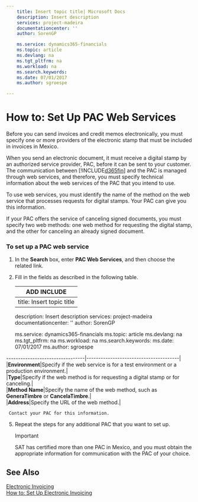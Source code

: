 ```yaml
---
    title: Insert topic title| Microsoft Docs
    description: Insert description
    services: project-madeira
    documentationcenter: ''
    author: SorenGP

    ms.service: dynamics365-financials
    ms.topic: article
    ms.devlang: na
    ms.tgt_pltfrm: na
    ms.workload: na
    ms.search.keywords:
    ms.date: 07/01/2017
    ms.author: sgroespe

---
```

# How to: Set Up PAC Web Services
Before you can send invoices and credit memos electronically, you must specify one or more providers of the electronic stamp that must be included in invoices in Mexico.  
  
 When you send an electronic document, it must receive a digital stamp by an authorized service provider, PAC, before it can be sent to your customer. The communication between [!INCLUDE[d365fin](../../includes/d365fin_md.md)] and the PAC is managed through web services, and therefore, you must specify technical information about the web services of the PAC that you intend to use.  
  
 To use web services, you must identify the name of the method on the web service that processes requests for digital stamps. Your PAC can give you this information.  
  
 If your PAC offers the service of canceling signed documents, you must specify two web methods: one web method for requesting the digital stamp, and the other for canceling an already signed document.  
  
### To set up a PAC web service  
  
1.  In the **Search** box, enter **PAC Web Services**, and then choose the related link.  
  
2.  Fill in the fields as described in the following table.  
  
    |ADD INCLUDE<!--[!INCLUDE[bp_tablefield](../../includes/bp_tabledescription_md.md)]-->|  
    |---
    title: Insert topic title| Microsoft Docs
    description: Insert description
    services: project-madeira
    documentationcenter: ''
    author: SorenGP

    ms.service: dynamics365-financials
    ms.topic: article
    ms.devlang: na
    ms.tgt_pltfrm: na
    ms.workload: na
    ms.search.keywords:
    ms.date: 07/01/2017
    ms.author: sgroespe

---------------------------------|---------------------------------------|  
    |**Environment**|Specify if the web service is for a test environment or a production environment.|  
    |**Type**|Specify if the web method is for requesting a digital stamp or for canceling.|  
    |**Method Name**|Specify the name of the web method, such as **GeneraTimbre** or **CancelaTimbre**.|  
    |**Address**|Specify the URL of the web method.|  
  
     Contact your PAC for this information.  
  
5.  Repeat the steps for any additional PAC that you want to set up.  
  
    > [!IMPORTANT]  
    >  SAT has certified more than one PAC in Mexico, and you must obtain the appropriate information for communication with the PAC of your choice.  
  
## See Also  
 [Electronic Invoicing](../electronic-invoicing.md)   
 [How to: Set Up Electronic Invoicing](../how-to-set-up-electronic-invoicing.md)